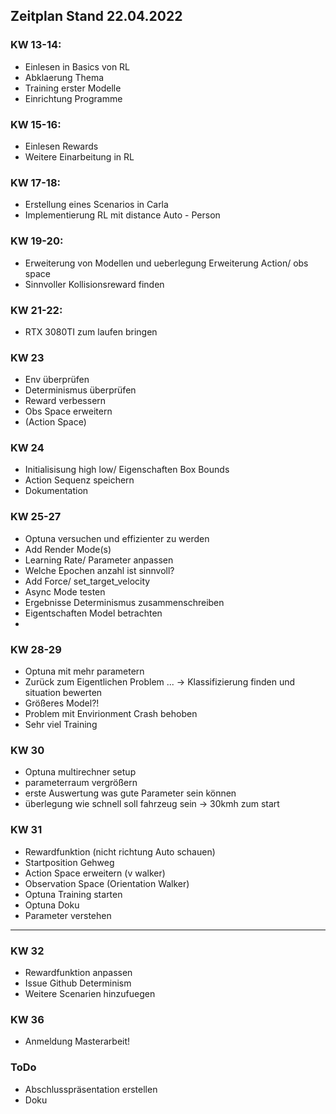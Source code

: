 ## Zeitplan Stand 22.04.2022

### KW 13-14:
- Einlesen in Basics von RL 
- Abklaerung Thema 
- Training erster Modelle 
- Einrichtung Programme 

### KW 15-16:
- Einlesen Rewards 
- Weitere Einarbeitung in RL 


### KW 17-18:
- Erstellung eines Scenarios in Carla 
- Implementierung RL mit distance Auto - Person 

### KW 19-20:
- Erweiterung von Modellen und ueberlegung Erweiterung Action/ obs space 
- Sinnvoller Kollisionsreward finden

### KW 21-22:
- RTX 3080TI zum laufen bringen


### KW 23
- Env überprüfen
- Determinismus überprüfen
- Reward verbessern 
- Obs Space erweitern 
- (Action Space)


### KW 24
- Initialisisung high low/ Eigenschaften Box Bounds 
- Action Sequenz speichern
- Dokumentation 


### KW 25-27
- Optuna versuchen und effizienter zu werden 
- Add Render Mode(s)  
- Learning Rate/ Parameter anpassen 
- Welche Epochen anzahl ist sinnvoll?
- Add Force/ set_target_velocity
- Async Mode testen
- Ergebnisse Determinismus zusammenschreiben
- Eigentschaften Model betrachten
- 

### KW 28-29
- Optuna mit mehr parametern
- Zurück zum Eigentlichen Problem ... -> Klassifizierung finden und situation bewerten
- Größeres Model?! 
- Problem mit Envirionment Crash behoben 
- Sehr viel Training 


### KW 30 
- Optuna multirechner setup 
- parameterraum vergrößern
- erste Auswertung was gute Parameter sein können  
- überlegung wie schnell soll fahrzeug sein -> 30kmh zum start

### KW 31 
- Rewardfunktion (nicht richtung Auto schauen)
- Startposition Gehweg
- Action Space erweitern (v walker)
- Observation Space (Orientation Walker) 
- Optuna Training starten 
- Optuna Doku
- Parameter verstehen 

<hr>

### KW 32 
- Rewardfunktion anpassen 
- Issue Github Determinism
- Weitere Scenarien hinzufuegen

### KW 36 
- Anmeldung Masterarbeit!

### ToDo 
- Abschlusspräsentation erstellen
- Doku
